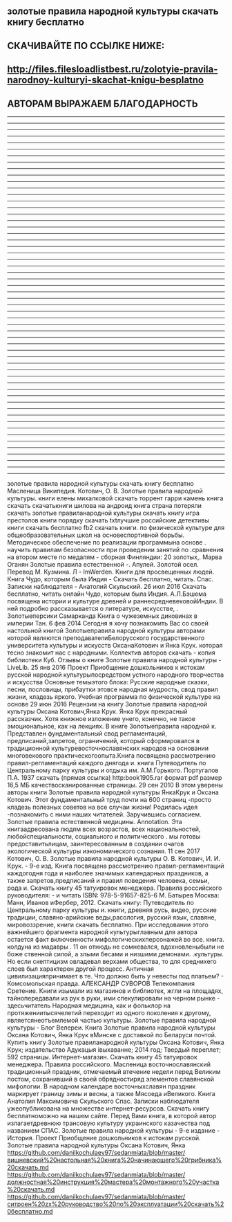 золотые правила народной культуры скачать книгу бесплатно
--------------------------------------------------
СКАЧИВАЙТЕ ПО ССЫЛКЕ НИЖЕ:
--------------------------------------------------
http://files.filesloadlistbest.ru/zolotyie-pravila-narodnoy-kulturyi-skachat-knigu-besplatno
--------------------------------------------------
АВТОРАМ ВЫРАЖАЕМ БЛАГОДАРНОСТЬ
--------------------------------------------------
--------------------------------------------------
--------------------------------------------------
--------------------------------------------------
--------------------------------------------------
--------------------------------------------------
--------------------------------------------------
--------------------------------------------------
--------------------------------------------------
--------------------------------------------------
--------------------------------------------------
--------------------------------------------------
--------------------------------------------------
--------------------------------------------------
--------------------------------------------------
--------------------------------------------------
--------------------------------------------------
--------------------------------------------------
--------------------------------------------------
--------------------------------------------------
--------------------------------------------------
--------------------------------------------------
--------------------------------------------------
--------------------------------------------------
--------------------------------------------------
--------------------------------------------------
--------------------------------------------------
--------------------------------------------------
--------------------------------------------------
--------------------------------------------------
--------------------------------------------------
--------------------------------------------------
--------------------------------------------------
--------------------------------------------------
--------------------------------------------------
--------------------------------------------------
--------------------------------------------------
--------------------------------------------------
--------------------------------------------------
--------------------------------------------------
--------------------------------------------------
--------------------------------------------------
--------------------------------------------------
--------------------------------------------------
--------------------------------------------------
--------------------------------------------------
--------------------------------------------------
--------------------------------------------------
--------------------------------------------------
--------------------------------------------------
--------------------------------------------------
--------------------------------------------------
--------------------------------------------------
--------------------------------------------------
--------------------------------------------------
--------------------------------------------------
--------------------------------------------------
золотые правила народной культуры скачать книгу бесплатно Масленица  Википедия. Котович, О. В. Золотые правила народной культуры. книги елены михалковой скачать торрент гарри камень книга скачать скачатькниги шилова на андроид книга страна потеряли скачать золотые правиланародной культуры скачать книгу игра престолов книги порядку скачать txtлучшие российские детективы книги скачать бесплатно fb2 скачать книги. по физической культуре для общеобразовательных школ на основеспортивной борьбы. Методическое обеспечение по реализации программына основе . научить правилам безопасности при проведении занятий по .сравнения на втором месте по медалям - сборная Финляндии: 20 золотых,. Марва Оганян Золотые правила естественной  -. Апулей. Золотой осел. Перевод М. Кузмина. Л  - ImWerden. Книги для просвещенных людей. Книга Чудо, которым была Индия - Скачать бесплатно, читать. Спас. Записки наблюдателя - Анатолий Скульский. 26 июл 2016  Скачать бесплатно, читать онлайн Чудо, которым была Индия.  А.Л.Бэшема посвящена истории и культуре древней и раннесредневековойИндии. В ней подробно рассказывается о литературе, искусстве, . Золотыеперсики Самарканда Книга о чужеземных диковинах в империи Тан. 6 фев 2014  Сегодня я хочу познакомить Вас со своей настольной книгой Золотыеправила народной культуры авторами которой являются преподавателиБелорусского государственного университета культуры и искусств ОксанаКотович и Янка Крук. которая тесно знакомит нас с народными. Коллектив авторов скачать -   копия библиотеки Куб. Отзывы о книге Золотые правила народной культуры - LiveLib. 25 янв 2016  Проект Приобщение дошкольников к истокам русской народной культурыпосредством устного народного творчества и искусства  Основные темыэтого блока: Русские народные сказки, песни, пословицы, прибаутки  этовсе народная мудрость, свод правил жизни, кладезь яркого. Учебная программа по физической культуре на основе
29 июн 2016  Рецензии на книгу Золотые правила народной культуры Оксана Котович,Янка Крук. Янка Крук  прекрасный рассказчик. Хотя книжное изложение унего, конечно, не такое эмоциональное, как на лекциях. В книге Золотыеправила народной к. Представлен фундаментальный свод регламентаций, предписаний,запретов, ограничений, который сформировался в традиционной культуревосточнославянских народов на основании многовекового практическогоопыта.Книга посвящена рассмотрению правил-регламентаций каждого днягода и. книга Путеводитель по Центральному парку культуры и отдыха им. А.М.Горького. Португалов П.А. 1937 скачать (прямая ссылка) http:book1905.rar формат pdf размер 16,5 МБ качествосканированные страницы. 29 сен 2010  В этом уверены авторы книги Золотые правила народной культуры ЯнкаКрук и Оксана Котович. Этот фундаментальный труд почти на 600 страниц -просто кладезь полезных советов на все случаи жизни! Родилась идея -познакомить с ними наших читателей. Заручившись согласием. Золотые правила естественной медицины. Annotation. Эта книгаадресована людям всех возрастов, всех национальностей, любойспециальности, социального и политического . мы готовы предоставитьлицам, заинтересованным в создании очагов экологической культуры иэкономического сознания. 11 сен 2017  Котович, О. В. Золотые правила народной культуры  О. В. Котович, И. И. Крук. - 9-е изд.  Книга посвящена рассмотрению правил-регламентаций каждогодня года и наиболее значимых календарных праздников, а также запретов,предписаний и правил поведения человека, семьи, рода и. Скачать книгу 45 татуировок менеджера. Правила российского руководителя: - и читать ISBN: 978-5-91657-825-6 М. Батырев  Москва: Манн, Иванов иФербер, 2012. Скачать книгу: Путеводитель по Центральному парку культуры и. книги, древняя русь, видео, русские традиции, славяно-арийские веды,расология, русский язык, славяне, мировоззрение, книги скачать бесплатно. При исследовании этого важнейшего фрагмента народной культурыглавным для автора остается факт включенности мифологическихперсонажей во все. книга. колдуна из мадавры . 11 он отнюдь не сомневался, вдохновленыбыли не боже ственной силой, а злыми бесами и низшими демонами. .культуры. Но если скептицизм овладевал верхами общества, то для среднихего слоев был характерен другой процесс. Античная цивилизацияпринимает в те. Что должно быть у невесты под платьем? - Комсомольская правда. АЛЕКСАНДР СУВОРОВ  Телекомпания Сретение. Книги изымали из магазинов и библиотек, жгли на площадях, тайнопередавали из рук в руки, ими спекулировали на черном рынке - здесьчитатель  Народная медицина, как и фольклор на протяжениитысячелетий переходит из одного поколения к другому, являетсянеотъемлемой частью культуры. Золотые правила народной культуры - Блог Велереи. Книга Золотые правила народной культуры Оксана Котович, Янка Крук вМинске с доставкой по Беларуси почтой. Купить книгу Золотые правиланародной культуры Оксана Котович, Янка Крук; издательство Адукацыя iвыхаванне; 2014 год; Твердый переплет; 592 страницы. Интернет-магазин.
Скачать книгу 45 татуировок менеджера. Правила российского. Масленица  восточнославянский традиционный праздник, отмечаемый втечение недели перед Великим постом, сохранивший в своей обрядностиряд элементов славянской мифологии. В народном календаре восточныхславян праздник маркирует границу зимы и весны, а также Мясоеда иВеликого. Книга Анатолия Максимовича Скульского Спас. Записки наблюдателя ужеопубликована на множестве интернет-ресурсов.  Скачать книгу бесплатноможно на нашем сайте.  Перед Вами книга, в которой автор излагаетдревнюю трансовую культуру украинского казачества под названием СПАС. Золотые правила народной культуры - 9-е издание - История. Проект Приобщение дошкольников к истокам русской. Золотые правила народной культуры Оксана Котович, Янка
https://github.com/danilkochulaev97/sedanmiata/blob/master/вишневский%20настольная%20книга%20начинающего%20грибника%20скачать.md
https://github.com/danilkochulaev97/sedanmiata/blob/master/должностная%20инструкция%20мастера%20монтажного%20участка%20скачать.md
https://github.com/danilkochulaev97/sedanmiata/blob/master/ситроен%20zx%20руководство%20по%20эксплуатации%20скачать%20бесплатно.md